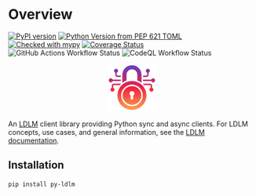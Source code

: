 # Overview

[![PyPI version](https://badge.fury.io/py/py-ldlm.svg)](https://badge.fury.io/py/py-ldlm)
[![Python Version from PEP 621 TOML](https://img.shields.io/python/required-version-toml?tomlFilePath=https%3A%2F%2Fraw.githubusercontent.com%2Fimoore76%2Fpy-ldlm%2Fmain%2Fpyproject.toml)](https://github.com/imoore76/py-ldlm/blob/main/pyproject.toml)
[![Checked with mypy](http://www.mypy-lang.org/static/mypy_badge.svg)](http://mypy-lang.org/)
[![Coverage Status](https://coveralls.io/repos/github/imoore76/py-ldlm/badge.svg)](https://coveralls.io/github/imoore76/py-ldlm)
![GitHub Actions Workflow Status](https://img.shields.io/github/actions/workflow/status/imoore76/py-ldlm/run_checks.yaml)
![CodeQL Workflow Status](https://github.com/imoore76/py-ldlm/actions/workflows/codeql.yml/badge.svg)

<p align="center">
<img src="./_static/logo_symbol.png" width=100 alt="LDLM logo"/>
</p>

An <a href="http://github.com/imoore76/ldlm" target="_blank">LDLM</a> client library providing Python sync and async clients. For LDLM concepts, use cases, and general information, see the <a href="https://ldlm.readthedocs.io/" target="_blank">LDLM documentation</a>.

## Installation

```
pip install py-ldlm
```
